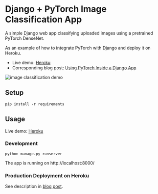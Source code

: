 # Django + PyTorch Image Classification App

A simple Django web app classifying uploaded images using a pretrained PyTorch DenseNet.

As an example of how to integrate PyTorch with Django and deploy it on Heroku.

* Live demo: [Heroku](https://pytorch-django.herokuapp.com/)
* Corresponding blog post: [Using PyTorch Inside a Django App](https://stefanbschneider.github.io/blog/pytorch-django)

![image classification demo](https://raw.githubusercontent.com/stefanbschneider/pytorch-django/main/docs/demo.gif)

## Setup

```
pip install -r requirements
```

## Usage

Live demo: [Heroku](https://pytorch-django.herokuapp.com/)

### Development

```
python manage.py runserver
```
The app is running on http://localhost:8000/

### Production Deployment on Heroku

See description in [blog post](https://stefanbschneider.github.io/blog/pytorch-django).
